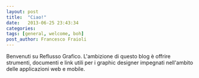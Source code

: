 ```yaml
---
layout: post
title:  "Ciao!"
date:   2013-06-25 23:43:34
categories:
tags: [general, welcome, boh]
post_author: Francesco Fraioli
---
```


Benvenuti su Reflusso Grafico. 
L'ambizione di questo blog è offrire strumenti, documenti e link utili per i graphic designer impegnati nell'ambito delle applicazioni web e mobile.